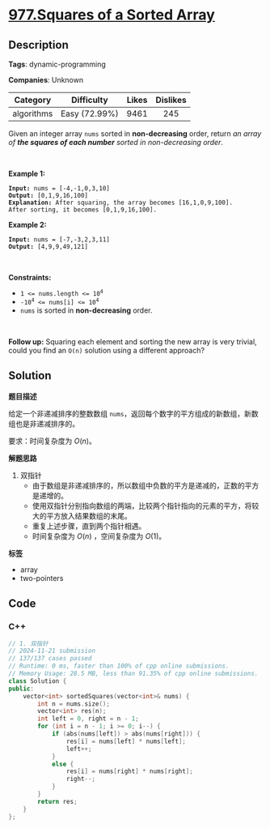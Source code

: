 # [977.Squares of a Sorted Array](https://leetcode.com/problems/squares-of-a-sorted-array/description/)

## Description

**Tags**: dynamic-programming

**Companies**: Unknown

|  Category  |  Difficulty   | Likes | Dislikes |
| :--------: | :-----------: | :---: | :------: |
| algorithms | Easy (72.99%) | 9461  |   245    |

<p>Given an integer array <code>nums</code> sorted in <strong>non-decreasing</strong> order, return <em>an array of <strong>the squares of each number</strong> sorted in non-decreasing order</em>.</p>
<p>&nbsp;</p>
<p><strong class="example">Example 1:</strong></p>
<pre><code><strong>Input:</strong> nums = [-4,-1,0,3,10]
<strong>Output:</strong> [0,1,9,16,100]
<strong>Explanation:</strong> After squaring, the array becomes [16,1,0,9,100].
After sorting, it becomes [0,1,9,16,100].</code></pre>
<p><strong class="example">Example 2:</strong></p>
<pre><code><strong>Input:</strong> nums = [-7,-3,2,3,11]
<strong>Output:</strong> [4,9,9,49,121]</code></pre>
<p>&nbsp;</p>
<p><strong>Constraints:</strong></p>
<ul>
  <li><code><span>1 &lt;= nums.length &lt;= </span>10<sup>4</sup></code></li>
  <li><code>-10<sup>4</sup> &lt;= nums[i] &lt;= 10<sup>4</sup></code></li>
  <li><code>nums</code> is sorted in <strong>non-decreasing</strong> order.</li>
</ul>
<p>&nbsp;</p>
<strong>Follow up:</strong> Squaring each element and sorting the new array is very trivial, could you find an <code>O(n)</code> solution using a different approach?

## Solution

**题目描述**

给定一个非递减排序的整数数组 `nums`，返回每个数字的平方组成的新数组，新数组也是非递减排序的。

要求：时间复杂度为 $O(n)$。

**解题思路**

1. 双指针
   - 由于数组是非递减排序的，所以数组中负数的平方是递减的，正数的平方是递增的。
   - 使用双指针分别指向数组的两端，比较两个指针指向的元素的平方，将较大的平方放入结果数组的末尾。
   - 重复上述步骤，直到两个指针相遇。
   - 时间复杂度为 $O(n)$ ，空间复杂度为 $O(1)$。

**标签**

- array
- two-pointers

<!-- code start -->
## Code

### C++

```cpp
// 1. 双指针
// 2024-11-21 submission
// 137/137 cases passed
// Runtime: 0 ms, faster than 100% of cpp online submissions.
// Memory Usage: 28.5 MB, less than 91.35% of cpp online submissions.
class Solution {
public:
    vector<int> sortedSquares(vector<int>& nums) {
        int n = nums.size();
        vector<int> res(n);
        int left = 0, right = n - 1;
        for (int i = n - 1; i >= 0; i--) {
            if (abs(nums[left]) > abs(nums[right])) {
                res[i] = nums[left] * nums[left];
                left++;
            }
            else {
                res[i] = nums[right] * nums[right];
                right--;
            }
        }
        return res;
    }
};
```

<!-- code end -->
